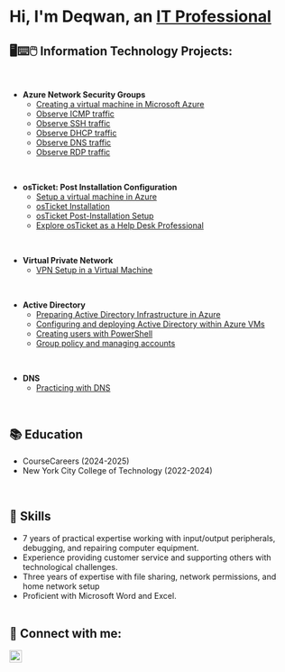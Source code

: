 <h1>Hi, I'm Deqwan, an <a href="www.linkedin.com/in/de-qwan-fraser-4a4969307">IT Professional</a>
<h2>🖥⌨🖱 Information Technology Projects:</h2>
<br/>

- <b>Azure Network Security Groups</b>
  - [Creating a virtual machine in Microsoft Azure](https://github.com/DeqwanFraser/Creating-virtual-machines-in-Microsoft-Azure)
  - [Observe ICMP traffic](https://github.com/DeqwanFraser/Observe-ICMP-traffic-Public)
  - [Observe SSH traffic](https://github.com/DeqwanFraser/Observe-SSH-traffic)
  - [Observe DHCP traffic](https://github.com/DeqwanFraser/Observe-DHCP-traffic)
  - [Observe DNS traffic](https://github.com/DeqwanFraser/Observe-DNS-traffic-Public)
  - [Observe RDP traffic](https://github.com/DeqwanFraser/Observe-RDP-traffic)
<br/>

  
- <b>osTicket: Post Installation Configuration</b>
  - [Setup a virtual machine in Azure](https://github.com/DeqwanFraser/Setup-a-virtual-machine-in-Azure)
  - [osTicket Installation](https://github.com/DeqwanFraser/Install-osTicket)
  - [osTicket Post-Installation Setup](https://github.com/DeqwanFraser/osTicket-Post-Installation-Setup)
  - [Explore osTicket as a Help Desk Professional](https://github.com/DeqwanFraser/Explore-osTicket-as-a-Help-Desk-Professional)
<br/>


- <b>Virtual Private Network</b>
  - [VPN Setup in a Virtual Machine ](https://github.com/DeqwanFraser/VPN-Setup-in-a-Virtual-Machine)
 <br/>

 
- <b>Active Directory</b>
  - [Preparing Active Directory Infrastructure in Azure](https://github.com/DeqwanFraser/Preparing-Active-Directory-Infrastructure-in-Azure)
  - [Configuring and deploying Active Directory within Azure VMs](https://github.com/DeqwanFraser/Configuring-and-deploying-Active-Directory-within-Azure-VMs)
  - [Creating users with PowerShell](https://github.com/DeqwanFraser/Creating-users-with-PowerShell)
  - [Group policy and managing accounts](https://github.com/DeqwanFraser/Group-policy-and-managing-accounts)
<br/>


- <b>DNS</b>
  - [Practicing with DNS](https://github.com/DeqwanFraser/Practicing-DNS)
<br/>




## 📚 Education

  - CourseCareers (2024-2025)
  - New York City College of Technology (2022-2024)

<br/>



## 🧰 Skills

  - 7 years of practical expertise working with input/output peripherals, debugging, and repairing computer equipment.<br/>
  - Experience providing customer service and supporting others with technological challenges. <br/>
  - Three years of expertise with file sharing, network permissions, and home network setup <br/>
  - Proficient with Microsoft Word and Excel. <br/> <br/>
    

<h2> 📱 Connect with me:</h2>

[<img align="left" alt="JoshMadakor | LinkedIn" width="22px" src="https://cdn.jsdelivr.net/npm/simple-icons@v3/icons/linkedin.svg" />][linkedin]

[linkedin]: www.linkedin.com/in/de-qwan-fraser-4a4969307
